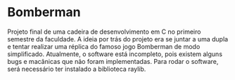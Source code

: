 # Bomberman
Projeto final de uma cadeira de desenvolvimento em C no primeiro semestre da faculdade.
A ideia por trás do projeto era se juntar a uma dupla e tentar realizar uma réplica do famoso jogo Bomberman de modo simplificado.
Atualmente, o software está incompleto, pois existem alguns bugs e macânicas que não foram implementadas.
Para rodar o software, será necessário ter instalado a biblioteca raylib.
